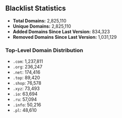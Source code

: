 ## Blacklist Statistics

- **Total Domains:** 2,825,110
- **Unique Domains:** 2,825,110
- **Added Domains Since Last Version:** 834,323
- **Removed Domains Since Last Version:** 1,031,129

### Top-Level Domain Distribution

-  `.com`: 1,237,811
-  `.org`: 236,247
-  `.net`: 174,416
-  `.top`: 89,420
-  `.shop`: 76,578
-  `.xyz`: 73,493
-  `.io`: 63,694
-  `.ru`: 57,094
-  `.info`: 50,216
-  `.pl`: 48,610
